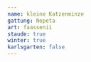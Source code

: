 ```yaml
---
name: kleine Katzenminze
gattung: Nepeta
art: faassenii
staude: true
winter: true
karlsgarten: false
---
```

